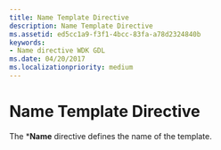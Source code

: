 ```yaml
---
title: Name Template Directive
description: Name Template Directive
ms.assetid: ed5cc1a9-f3f1-4bcc-83fa-a78d2324840b
keywords:
- Name directive WDK GDL
ms.date: 04/20/2017
ms.localizationpriority: medium
---
```


# Name Template Directive


The \***Name** directive defines the name of the template.

 

 





